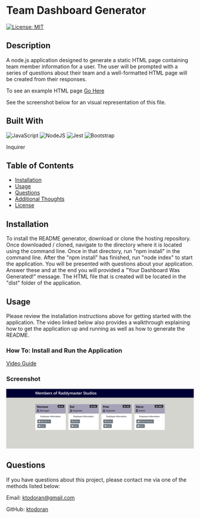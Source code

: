 # Team Dashboard Generator

        
[![License: MIT](https://img.shields.io/badge/License-MIT-yellow.svg)](https://opensource.org/licenses/MIT)
      

## Description

A node.js application designed to generate a static HTML page containing team member information for a user. The user will be prompted with a series of questions about their team and a well-formatted HTML page will be created from their responses.

To see an example HTML page [Go Here](./dist/index.html)

See the screenshot below for an visual representation of this file.


## Built With
    
<img alt="JavaScript" src="https://img.shields.io/badge/javascript-%23323330.svg?style=for-the-badge&logo=javascript&logoColor=%23F7DF1E"/>

<img alt="NodeJS" src="https://img.shields.io/badge/node.js-%2343853D.svg?style=for-the-badge&logo=node-dot-js&logoColor=white"/>

<img alt="Jest" src="https://img.shields.io/badge/-jest-%23C21325?style=for-the-badge&logo=jest&logoColor=white"/>

<img alt="Bootstrap" src="https://img.shields.io/badge/bootstrap-%23563D7C.svg?style=for-the-badge&logo=bootstrap&logoColor=white"/>

Inquirer

## Table of Contents

* [Installation](#installation)
* [Usage](#usage)
* [Questions](#questions)
* [Additional Thoughts](#additional-thoughts)
* [License](#license)


## Installation
To install the README generator, download or clone the hosting repository. Once downloaded / cloned, navigate to the directory where it is located using the command line. Once in that directory, run "npm install" in the command line. After the "npm install" has finished, run "node index" to start the application. You will be presented with questions about your application. Answer these and at the end you will provided a "Your Dashboard Was Generated!" message. The HTML file that is created will be located in the "dist" folder of the application.


## Usage
Please review the installation instructions above for getting started with the application. The video linked below also provides a walkthrough explaining how to get the application up and running as well as how to generate the README.

### How To: Install and Run the Application
[Video Guide](https://youtu.be/EgDjELwK6YU)

### Screenshot
<img src="./assets/example-html-screenshot.png" alt="example HTML output" />

## Questions
If you have questions about this project, please contact me via one of the methods listed below:

Email: ktodoran@gmail.com

GitHub: [ktodoran](https://github.com/ktodoran)
      
  
